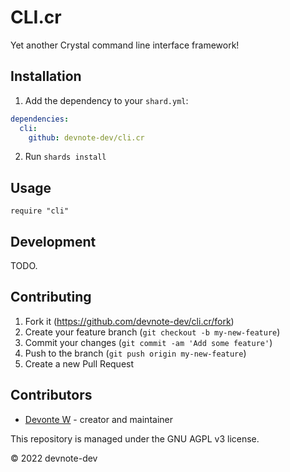 # CLI.cr
Yet another Crystal command line interface framework!

## Installation
1. Add the dependency to your `shard.yml`:
```yaml
dependencies:
  cli:
    github: devnote-dev/cli.cr
```

2. Run `shards install`

## Usage
```crystal
require "cli"
```

## Development
TODO.

## Contributing
1. Fork it (<https://github.com/devnote-dev/cli.cr/fork>)
2. Create your feature branch (`git checkout -b my-new-feature`)
3. Commit your changes (`git commit -am 'Add some feature'`)
4. Push to the branch (`git push origin my-new-feature`)
5. Create a new Pull Request

## Contributors
- [Devonte W](https://github.com/devnote-dev) - creator and maintainer

This repository is managed under the GNU AGPL v3 license.

© 2022 devnote-dev
